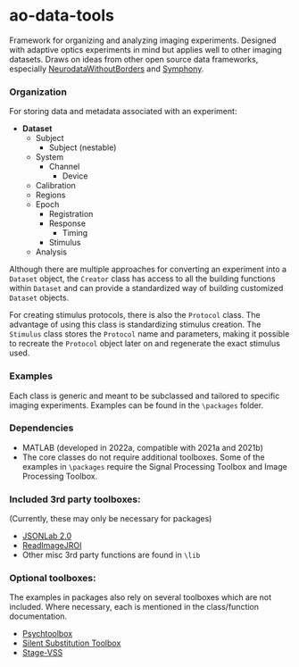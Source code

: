 # ao-data-tools

Framework for organizing and analyzing imaging experiments. Designed with adaptive optics experiments in mind but applies well to other imaging datasets. Draws on ideas from other open source data frameworks, especially [NeurodataWithoutBorders](https://github.com/NeurodataWithoutBorders) and [Symphony](https://github.com/Symphony-DAS/symphony-matlab). 

### Organization 

For storing data and metadata associated with an experiment:

- **Dataset**
  - Subject
    - Subject (nestable) 
  - System
    - Channel
      - Device
  - Calibration
  - Regions
  - Epoch
    - Registration
    - Response
      - Timing
    - Stimulus
   - Analysis

Although there are multiple approaches for converting an experiment into a `Dataset` object, the `Creator` class has access to all the building functions within `Dataset` and can provide a standardized way of building customized `Dataset` objects.

For creating stimulus protocols, there is also the `Protocol` class. The advantage of using this class is standardizing stimulus creation. The `Stimulus` class stores the `Protocol` name and parameters, making it possible to recreate the `Protocol` object later on and regenerate the exact stimulus used.

### Examples
Each class is generic and meant to be subclassed and tailored to specific imaging experiments. Examples can be found in the `\packages` folder.

### Dependencies
- MATLAB (developed in 2022a, compatible with 2021a and 2021b)
- The core classes do not require additional toolboxes. Some of the examples in `\packages` require the Signal Processing Toolbox and Image Processing Toolbox.

### Included 3rd party toolboxes:
(Currently, these may only be necessary for packages)
- [JSONLab 2.0](https://www.mathworks.com/matlabcentral/fileexchange/33381-jsonlab-a-toolbox-to-encode-decode-json-files?s_tid=ta_fx_results)
- [ReadImageJROI](https://github.com/DylanMuir/ReadImageJROI)
- Other misc 3rd party functions are found in `\lib`

### Optional toolboxes:
The examples in packages also rely on several toolboxes which are not included. Where necessary, each is mentioned in the class/function documentation.
- [Psychtoolbox](https://github.com/Psychtoolbox-3/Psychtoolbox-3)
- [Silent Substitution Toolbox](https://github.com/spitschan/SilentSubstitutionToolbox)
- [Stage-VSS](https://github.com/Stage-VSS/stage)